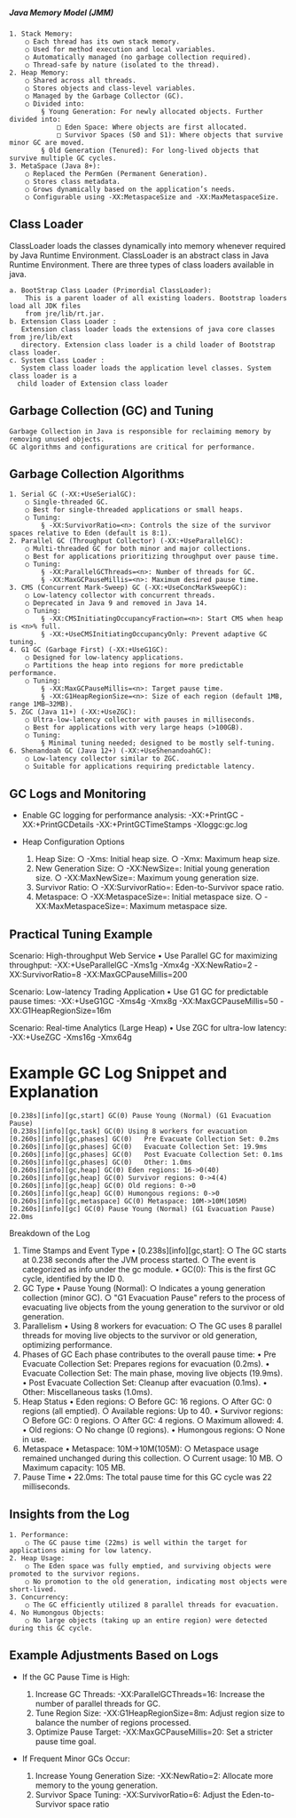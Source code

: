 <h5> Java Memory Model (JMM) </h5>
 
	1. Stack Memory:
		○ Each thread has its own stack memory.
		○ Used for method execution and local variables.
		○ Automatically managed (no garbage collection required).
		○ Thread-safe by nature (isolated to the thread).
	2. Heap Memory:
		○ Shared across all threads.
		○ Stores objects and class-level variables.
		○ Managed by the Garbage Collector (GC).
		○ Divided into:
			§ Young Generation: For newly allocated objects. Further divided into:
				□ Eden Space: Where objects are first allocated.
				□ Survivor Spaces (S0 and S1): Where objects that survive minor GC are moved.
			§ Old Generation (Tenured): For long-lived objects that survive multiple GC cycles.
	3. MetaSpace (Java 8+):
		○ Replaced the PermGen (Permanent Generation).
		○ Stores class metadata.
		○ Grows dynamically based on the application’s needs.
		○ Configurable using -XX:MetaspaceSize and -XX:MaxMetaspaceSize.

## Class Loader 

ClassLoader loads the classes dynamically into memory whenever required by Java
Runtime Environment.
ClassLoader is an abstract class in Java Runtime Environment.
There are three types of class loaders available in java.
```
a. BootStrap Class Loader (Primordial ClassLoader):
    This is a parent loader of all existing loaders. Bootstrap loaders load all JDK files
    from jre/lib/rt.jar.
b. Extension Class Loader :
   Extension class loader loads the extensions of java core classes from jre/lib/ext
   directory. Extension class loader is a child loader of Bootstrap class loader.
c. System Class Loader :
   System class loader loads the application level classes. System class loader is a
  child loader of Extension class loader
```

## Garbage Collection (GC) and Tuning
    Garbage Collection in Java is responsible for reclaiming memory by removing unused objects. 
    GC algorithms and configurations are critical for performance.

## Garbage Collection Algorithms
	1. Serial GC (-XX:+UseSerialGC):
		○ Single-threaded GC.
		○ Best for single-threaded applications or small heaps.
		○ Tuning:
			§ -XX:SurvivorRatio=<n>: Controls the size of the survivor spaces relative to Eden (default is 8:1).
	2. Parallel GC (Throughput Collector) (-XX:+UseParallelGC):
		○ Multi-threaded GC for both minor and major collections.
		○ Best for applications prioritizing throughput over pause time.
		○ Tuning:
			§ -XX:ParallelGCThreads=<n>: Number of threads for GC.
			§ -XX:MaxGCPauseMillis=<n>: Maximum desired pause time.
	3. CMS (Concurrent Mark-Sweep) GC (-XX:+UseConcMarkSweepGC):
		○ Low-latency collector with concurrent threads.
		○ Deprecated in Java 9 and removed in Java 14.
		○ Tuning:
			§ -XX:CMSInitiatingOccupancyFraction=<n>: Start CMS when heap is <n>% full.
			§ -XX:+UseCMSInitiatingOccupancyOnly: Prevent adaptive GC tuning.
	4. G1 GC (Garbage First) (-XX:+UseG1GC):
		○ Designed for low-latency applications.
		○ Partitions the heap into regions for more predictable performance.
		○ Tuning:
			§ -XX:MaxGCPauseMillis=<n>: Target pause time.
			§ -XX:G1HeapRegionSize=<n>: Size of each region (default 1MB, range 1MB–32MB).
	5. ZGC (Java 11+) (-XX:+UseZGC):
		○ Ultra-low-latency collector with pauses in milliseconds.
		○ Best for applications with very large heaps (>100GB).
		○ Tuning:
			§ Minimal tuning needed; designed to be mostly self-tuning.
	6. Shenandoah GC (Java 12+) (-XX:+UseShenandoahGC):
		○ Low-latency collector similar to ZGC.
		○ Suitable for applications requiring predictable latency.


## GC Logs and Monitoring
* Enable GC logging for performance analysis:
   -XX:+PrintGC -XX:+PrintGCDetails -XX:+PrintGCTimeStamps -Xloggc:gc.log

* Heap Configuration Options
	1. Heap Size:
		○ -Xms<size>: Initial heap size.
		○ -Xmx<size>: Maximum heap size.
	2. New Generation Size:
		○ -XX:NewSize=<size>: Initial young generation size.
		○ -XX:MaxNewSize=<size>: Maximum young generation size.
	3. Survivor Ratio:
		○ -XX:SurvivorRatio=<n>: Eden-to-Survivor space ratio.
	4. Metaspace:
		○ -XX:MetaspaceSize=<size>: Initial metaspace size.
		○ -XX:MaxMetaspaceSize=<size>: Maximum metaspace size.

## Practical Tuning Example
 Scenario: High-throughput Web Service
	• Use Parallel GC for maximizing throughput:
	-XX:+UseParallelGC -Xms1g -Xmx4g -XX:NewRatio=2 -XX:SurvivorRatio=8 -XX:MaxGCPauseMillis=200

 Scenario: Low-latency Trading Application
	• Use G1 GC for predictable pause times:
         -XX:+UseG1GC -Xms4g -Xmx8g -XX:MaxGCPauseMillis=50 -XX:G1HeapRegionSize=16m
 
 Scenario: Real-time Analytics (Large Heap)
	• Use ZGC for ultra-low latency:
        -XX:+UseZGC -Xms16g -Xmx64g


# Example GC Log Snippet and Explanation

```
[0.238s][info][gc,start] GC(0) Pause Young (Normal) (G1 Evacuation Pause)
[0.238s][info][gc,task] GC(0) Using 8 workers for evacuation
[0.260s][info][gc,phases] GC(0)   Pre Evacuate Collection Set: 0.2ms
[0.260s][info][gc,phases] GC(0)   Evacuate Collection Set: 19.9ms
[0.260s][info][gc,phases] GC(0)   Post Evacuate Collection Set: 0.1ms
[0.260s][info][gc,phases] GC(0)   Other: 1.0ms
[0.260s][info][gc,heap] GC(0) Eden regions: 16->0(40)
[0.260s][info][gc,heap] GC(0) Survivor regions: 0->4(4)
[0.260s][info][gc,heap] GC(0) Old regions: 0->0
[0.260s][info][gc,heap] GC(0) Humongous regions: 0->0
[0.260s][info][gc,metaspace] GC(0) Metaspace: 10M->10M(105M)
[0.260s][info][gc] GC(0) Pause Young (Normal) (G1 Evacuation Pause) 22.0ms
```

Breakdown of the Log
1. Time Stamps and Event Type
	• [0.238s][info][gc,start]:
		○ The GC starts at 0.238 seconds after the JVM process started.
		○ The event is categorized as info under the gc module.
	• GC(0): This is the first GC cycle, identified by the ID 0.
2. GC Type
	• Pause Young (Normal):
		○ Indicates a young generation collection (minor GC).
		○ "G1 Evacuation Pause" refers to the process of evacuating live objects from the young generation to the survivor or old generation.
3. Parallelism
	• Using 8 workers for evacuation:
		○ The GC uses 8 parallel threads for moving live objects to the survivor or old generation, optimizing performance.
4. Phases of GC
Each phase contributes to the overall pause time:
	• Pre Evacuate Collection Set: Prepares regions for evacuation (0.2ms).
	• Evacuate Collection Set: The main phase, moving live objects (19.9ms).
	• Post Evacuate Collection Set: Cleanup after evacuation (0.1ms).
	• Other: Miscellaneous tasks (1.0ms).
5. Heap Status
	• Eden regions:
		○ Before GC: 16 regions.
		○ After GC: 0 regions (all emptied).
		○ Available regions: Up to 40.
	• Survivor regions:
		○ Before GC: 0 regions.
		○ After GC: 4 regions.
		○ Maximum allowed: 4.
	• Old regions:
		○ No change (0 regions).
	• Humongous regions:
		○ None in use.
6. Metaspace
	• Metaspace: 10M->10M(105M):
		○ Metaspace usage remained unchanged during this collection.
		○ Current usage: 10 MB.
		○ Maximum capacity: 105 MB.
7. Pause Time
	• 22.0ms: The total pause time for this GC cycle was 22 milliseconds.

## Insights from the Log
	1. Performance:
		○ The GC pause time (22ms) is well within the target for applications aiming for low latency.
	2. Heap Usage:
		○ The Eden space was fully emptied, and surviving objects were promoted to the survivor regions.
		○ No promotion to the old generation, indicating most objects were short-lived.
	3. Concurrency:
		○ The GC efficiently utilized 8 parallel threads for evacuation.
	4. No Humongous Objects:
		○ No large objects (taking up an entire region) were detected during this GC cycle.

## Example Adjustments Based on Logs

 * If the GC Pause Time is High:
    1. Increase GC Threads:
	 -XX:ParallelGCThreads=16: Increase the number of parallel threads for GC.
    2. Tune Region Size:
	 -XX:G1HeapRegionSize=8m: Adjust region size to balance the number of regions processed.
    3. Optimize Pause Target:
         -XX:MaxGCPauseMillis=20: Set a stricter pause time goal.
  
* If Frequent Minor GCs Occur:
    1. Increase Young Generation Size:
       -XX:NewRatio=2: Allocate more memory to the young generation.
    2. Survivor Space Tuning:
       -XX:SurvivorRatio=6: Adjust the Eden-to-Survivor space ratio



